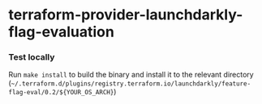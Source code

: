 # terraform-provider-launchdarkly-flag-evaluation

### Test locally

Run `make install` to build the binary and install it to the relevant directory (`~/.terraform.d/plugins/registry.terraform.io/launchdarkly/feature-flag-eval/0.2/${YOUR_OS_ARCH}`)
